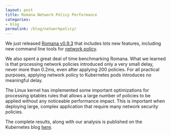 ```yaml
---
layout: post
title: Romana Network Policy Performance
categories:
- blog
permalink: /blog/networkpolicy/
---
```


We just released [Romana v0.9.3](https://github.com/romana/romana/releases/tag/v0.9.3) that includes lots new features, including new command line tools for [network policy](https://github.com/romana/romana/wiki/Romana-policies).

We also spent a great deal of time benchmarking Romana. What we learned is that processing network policies introduced only a very small delay, never more than 0.2ms, even after applying 200 policies. For all practical purposes, applying network policy to Kubernetes pods introduces no meaningful delay. 

The Linux kernel has implemented some important optimizations for processing iptables rules that allows a large number of policies to be applied without any noticeable performance impact. This is important when deploying large, complex application that require many network security policies.

The complete results, along with our analysis is published on the Kubernetes blog [here](http://blog.kubernetes.io). 


